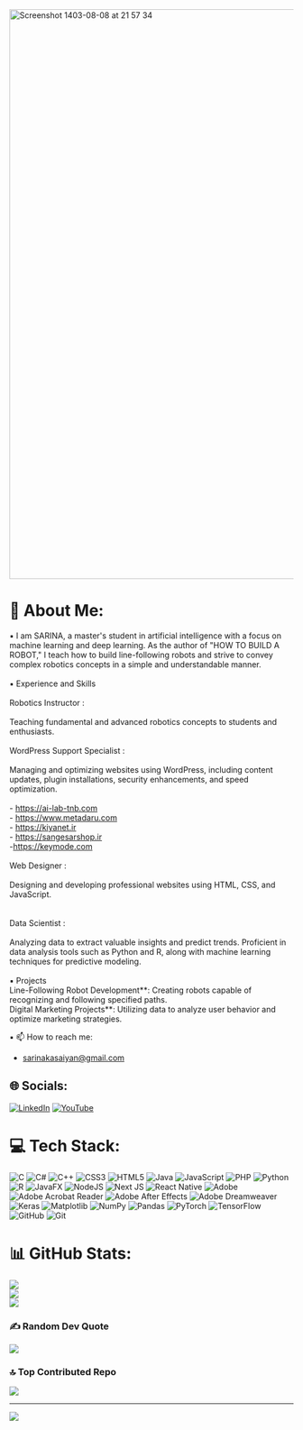 
<img width="1011" alt="Screenshot 1403-08-08 at 21 57 34" src="https://github.com/user-attachments/assets/a081be9c-1948-407c-b13b-8deb73081fee">


# 💫 About Me:
▪️ I am SARINA, a master's student in artificial intelligence with a focus on machine learning and deep learning. As the author of "HOW TO BUILD A ROBOT," I teach how to          build line-following robots and strive to convey complex robotics concepts in a simple and understandable manner.<br> <br>▪️ Experience and Skills<br><br>   Robotics Instructor : <br>   <br>   Teaching fundamental and advanced robotics concepts to students and enthusiasts.<br>   <br>   WordPress Support Specialist :<br>   <br>   Managing and optimizing websites using WordPress, including content updates, plugin installations, security enhancements, and speed optimization.<br><br>  - https://ai-lab-tnb.com<br>  - https://www.metadaru.com<br>  - https://kiyanet.ir<br>  - https://sangesarshop.ir<br>  -https://keymode.com  <br>   <br>   Web Designer : <br>   <br>   Designing and developing professional websites using HTML, CSS, and JavaScript.<br><br><br>   Data Scientist : <br>   <br>   Analyzing data to extract valuable insights and predict trends. Proficient in data analysis tools such as Python and R, along with machine learning techniques     for              predictive modeling.<br><br>▪️ Projects<br>   Line-Following Robot Development**: Creating robots capable of recognizing and following specified paths.<br>   Digital Marketing Projects**: Utilizing data to analyze user behavior and optimize marketing strategies.<br>



▪️ 📫 How to reach me:

  - sarinakasaiyan@gmail.com
    
## 🌐 Socials:
[![LinkedIn](https://img.shields.io/badge/LinkedIn-%230077B5.svg?logo=linkedin&logoColor=white)](https://linkedin.com/in/https://www.linkedin.com/in/sarinakasaiyan) [![YouTube](https://img.shields.io/badge/YouTube-%23FF0000.svg?logo=YouTube&logoColor=white)](https://youtube.com/@sarinakasaiyan) 

# 💻 Tech Stack:
![C](https://img.shields.io/badge/c-%2300599C.svg?style=for-the-badge&logo=c&logoColor=white) ![C#](https://img.shields.io/badge/c%23-%23239120.svg?style=for-the-badge&logo=csharp&logoColor=white) ![C++](https://img.shields.io/badge/c++-%2300599C.svg?style=for-the-badge&logo=c%2B%2B&logoColor=white) ![CSS3](https://img.shields.io/badge/css3-%231572B6.svg?style=for-the-badge&logo=css3&logoColor=white) ![HTML5](https://img.shields.io/badge/html5-%23E34F26.svg?style=for-the-badge&logo=html5&logoColor=white) ![Java](https://img.shields.io/badge/java-%23ED8B00.svg?style=for-the-badge&logo=openjdk&logoColor=white) ![JavaScript](https://img.shields.io/badge/javascript-%23323330.svg?style=for-the-badge&logo=javascript&logoColor=%23F7DF1E) ![PHP](https://img.shields.io/badge/php-%23777BB4.svg?style=for-the-badge&logo=php&logoColor=white) ![Python](https://img.shields.io/badge/python-3670A0?style=for-the-badge&logo=python&logoColor=ffdd54) ![R](https://img.shields.io/badge/r-%23276DC3.svg?style=for-the-badge&logo=r&logoColor=white) ![JavaFX](https://img.shields.io/badge/javafx-%23FF0000.svg?style=for-the-badge&logo=javafx&logoColor=white) ![NodeJS](https://img.shields.io/badge/node.js-6DA55F?style=for-the-badge&logo=node.js&logoColor=white) ![Next JS](https://img.shields.io/badge/Next-black?style=for-the-badge&logo=next.js&logoColor=white) ![React Native](https://img.shields.io/badge/react_native-%2320232a.svg?style=for-the-badge&logo=react&logoColor=%2361DAFB) ![Adobe](https://img.shields.io/badge/adobe-%23FF0000.svg?style=for-the-badge&logo=adobe&logoColor=white) ![Adobe Acrobat Reader](https://img.shields.io/badge/Adobe%20Acrobat%20Reader-EC1C24.svg?style=for-the-badge&logo=Adobe%20Acrobat%20Reader&logoColor=white) ![Adobe After Effects](https://img.shields.io/badge/Adobe%20After%20Effects-9999FF.svg?style=for-the-badge&logo=Adobe%20After%20Effects&logoColor=white) ![Adobe Dreamweaver](https://img.shields.io/badge/Adobe%20Dreamweaver-FF61F6.svg?style=for-the-badge&logo=Adobe%20Dreamweaver&logoColor=white) ![Keras](https://img.shields.io/badge/Keras-%23D00000.svg?style=for-the-badge&logo=Keras&logoColor=white) ![Matplotlib](https://img.shields.io/badge/Matplotlib-%23ffffff.svg?style=for-the-badge&logo=Matplotlib&logoColor=black) ![NumPy](https://img.shields.io/badge/numpy-%23013243.svg?style=for-the-badge&logo=numpy&logoColor=white) ![Pandas](https://img.shields.io/badge/pandas-%23150458.svg?style=for-the-badge&logo=pandas&logoColor=white) ![PyTorch](https://img.shields.io/badge/PyTorch-%23EE4C2C.svg?style=for-the-badge&logo=PyTorch&logoColor=white) ![TensorFlow](https://img.shields.io/badge/TensorFlow-%23FF6F00.svg?style=for-the-badge&logo=TensorFlow&logoColor=white) ![GitHub](https://img.shields.io/badge/github-%23121011.svg?style=for-the-badge&logo=github&logoColor=white) ![Git](https://img.shields.io/badge/git-%23F05033.svg?style=for-the-badge&logo=git&logoColor=white)
# 📊 GitHub Stats:
![](https://github-readme-stats.vercel.app/api?username=sarinakasaiyan&theme=dark&hide_border=false&include_all_commits=true&count_private=true)<br/>
![](https://github-readme-streak-stats.herokuapp.com/?user=sarinakasaiyan&theme=dark&hide_border=false)<br/>
![](https://github-readme-stats.vercel.app/api/top-langs/?username=sarinakasaiyan&theme=dark&hide_border=false&include_all_commits=true&count_private=true&layout=compact)

### ✍️ Random Dev Quote
![](https://quotes-github-readme.vercel.app/api?type=horizontal&theme=light)

### 🔝 Top Contributed Repo
![](https://github-contributor-stats.vercel.app/api?username=sarinakasaiyan&limit=5&theme=panda&combine_all_yearly_contributions=true)

---
[![](https://visitcount.itsvg.in/api?id=sarinakasaiyan&icon=9&color=13)](https://visitcount.itsvg.in)

 

  
<!-- Proudly created with GPRM ( https://gprm.itsvg.in ) -->



